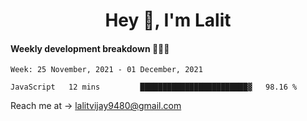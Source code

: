 <h1 align="center">Hey 👋, I'm Lalit</h1>

#### Weekly development breakdown 👨🏻‍💻
<!--START_SECTION:waka-->
```text
Week: 25 November, 2021 - 01 December, 2021

JavaScript   12 mins         ████████████████████████▓   98.16 % 
```
<!--END_SECTION:waka-->

Reach me at → lalitvijay9480@gmail.com
